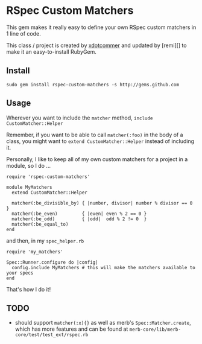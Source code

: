 RSpec Custom Matchers
=====================

This gem makes it really easy to define your own 
RSpec custom matchers in 1 line of code.

This class / project is created by [xdotcommer][] and updated by [remi][] to make it an easy-to-install RubyGem.


Install
-------

    sudo gem install rspec-custom-matchers -s http://gems.github.com

Usage
-----

Wherever you want to include the `matcher` method, `include CustomMatcher::Helper`

Remember, if you want to be able to call `matcher(:foo)` in the body of a class, 
you might want to `extend CustomMatcher::Helper` instead of including it.

Personally, I like to keep all of my own custom matchers for a project in 
a module, so I do ...

    require 'rspec-custom-matchers'

    module MyMatchers
      extend CustomMatcher::Helper

      matcher(:be_divisible_by) { |number, divisor| number % divisor == 0 }
      matcher(:be_even)         { |even| even % 2 == 0 }
      matcher(:be_odd)          { |odd|  odd % 2 != 0  }
      matcher(:be_equal_to)
    end

and then, in my `spec_helper.rb`

    require 'my_matchers'

    Spec::Runner.configure do |config|
      config.include MyMatchers # this will make the matchers available to your specs
    end

That's how I do it!

TODO
----

 - should support `matcher(:x){}` as well as merb's `Spec::Matcher.create`, which has more features and can be found at `merb-core/lib/merb-core/test/test_ext/rspec.rb`


[xdotcommer]:  http://github.com/xdotcommer
